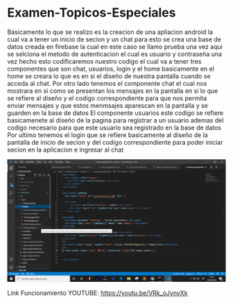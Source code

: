 # Examen-Topicos-Especiales
Basicamente lo que se realizo es la creacion de una apliacion android la cual va a tener
un inicio de secion y un chat para esto se crea una base de datos creada en firebase la 
cual en este caso se llamo prueba una vez aqui se selciona el metodo de autenticacion el cual es usuario y 
contraseña una vez hecho esto codificaremos nuestro codigo el cual va a tener tres componentes que son 
chat, usuarios, login y el home basicamente en el home se creara lo que es en si el diseño de nuestra pantalla 
cuando se acceda al chat.
Por otro lado tenemos el componente chat el cual nos mostrara en si como se presentan los mensajes en la pantalla
en si lo que se refiere al diseño y el codigo correspondiente para que nos permita enviar mensajes y que estos menmsajes 
aparescan en la pantalla y se guarden en la base de datos
El componente usuarios este codigo se refiere basicamenete al diseño de la pagina para registrar a un usuario ademas del codigo
necesario para que este usuario sea registrado en la base de datos
Por ultimo tenemos el login que se refiere basicamente al diseño de la pantalla de inicio de secion y del codigo correspondiente para poder iniciar secion en la aplicacion e 
ingresar al chat

![ScreenShot](https://github.com/JeffersonCaiza/Examen-Topicos-Especiales/blob/master/image.png?raw=true)



Link Funcionamiento YOUTUBE:
https://youtu.be/VRk_oJynvXk
